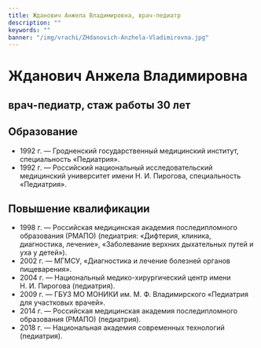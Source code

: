 ```yaml
---
title: Жданович Анжела Владимировна, врач-педиатр
description: ""
keywords: ""
banner: "/img/vrachi/ZHdanovich-Anzhela-Vladimirovna.jpg"
---
```


# Жданович Анжела Владимировна
## врач-педиатр, стаж работы 30 лет
<!--more-->

## Образование

* 1992 г. — Гродненский государственный медицинский институт, специальность «Педиатрия».
* 1992 г. — Российский национальный исследовательский медицинский университет имени Н. И. Пирогова, специальность «Педиатрия».


## Повышение квалификации 

* 1998 г. — Российская медицинская академия последипломного образования (РМАПО) (педиатрия: «Дифтерия, клиника, диагностика, лечение», «Заболевание верхних дыхательных путей и уха у детей»).
* 2002 г. — МГМСУ, «Диагностика и лечение болезней органов пищеварения».
* 2004 г. — Национальный медико-хирургический центр имени Н. И. Пирогова (педиатрия).
* 2009 г. — ГБУЗ МО МОНИКИ им. М. Ф. Владимирского «Педиатрия для участковых врачей».
* 2014 г. — Российская медицинская академия последипломного образования (РМАПО) (педиатрия).
* 2018 г. — Национальная академия современных технологий (педиатрия).
